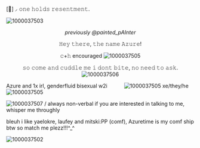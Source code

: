 
  [👾] ⸝ 𝚘𝚗𝚎 𝚑𝚘𝚕𝚍𝚜 𝚛𝚎𝚜𝚎𝚗𝚝𝚖𝚎𝚗𝚝.
  
![1000037503](https://github.com/user-attachments/assets/ffa697a0-51a9-488a-906d-d72ac90307d4)

<p align="center"
  
*previously @painted_pAInter*
  
<p align="center"

<p align="center"
  
𝙷𝚎𝚢 𝚝𝚑𝚎𝚛𝚎, 𝚝𝚑𝚎 𝚗𝚊𝚖𝚎 𝙰𝚣𝚞𝚛𝚎!

<p align="center"
  
𝚌+𝚑 encouraged ![1000037505](https://github.com/user-attachments/assets/f7f7b085-3387-45d4-91dc-ff25d46c2028)

<p align="center"
  
𝚜𝚘 𝚌𝚘𝚖𝚎 𝚊𝚗𝚍 𝚌𝚞𝚍𝚍𝚕𝚎 𝚖𝚎 𝚒 𝚍𝚘𝚗𝚝 𝚋𝚒𝚝𝚎, 𝚗𝚘 𝚗𝚎𝚎𝚍 𝚝𝚘 𝚊𝚜𝚔.
![1000037506](https://github.com/user-attachments/assets/934eb2d1-ecaa-4029-b531-d73c547cd30c)

Azure and 1x irl, genderfluid bisexual 
w2i
⠀⠀⠀⠀![1000037505](https://github.com/user-attachments/assets/c1baab77-479e-45a9-abc7-63b3ec980750)
 xe/they/he![1000037505](https://github.com/user-attachments/assets/3eb3f101-602d-4e4c-955a-315ddf51cfed)

![1000037507](https://github.com/user-attachments/assets/eec20fad-079d-473d-999b-3f80e994efc7) /
always non-verbal if you are interested in talking to me, whisper me throughly

bleuh i like yaelokre, laufey and mitski:PP (comf), Azuretime is my comf ship btw so match me plezz!!!^_^

![1000037502](https://github.com/user-attachments/assets/28b59e8e-ae29-46ae-95c8-15107004338c)
